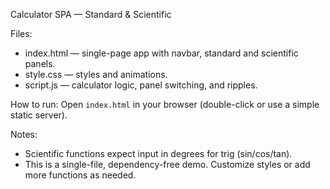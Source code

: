 Calculator SPA — Standard & Scientific

Files:
- index.html — single-page app with navbar, standard and scientific panels.
- style.css — styles and animations.
- script.js — calculator logic, panel switching, and ripples.

How to run:
Open `index.html` in your browser (double-click or use a simple static server).

Notes:
- Scientific functions expect input in degrees for trig (sin/cos/tan).
- This is a single-file, dependency-free demo. Customize styles or add more functions as needed.